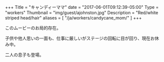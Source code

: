 +++
Title = "キャンディーママ"
date = "2017-06-01T09:12:39-05:00"
Type = "workers"
Thumbnail = "img/guest/ajohnston.jpg"
Description = "Red/white striped head/hair"
aliases = [
    "/ja/workers/candycane_mom/"
]
+++

このムービーのお局的存在。

子供や他人思いの一面も、仕事に厳しいがステージの回転に目が回り、現在お休み中。

二人の息子も登場。
